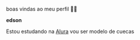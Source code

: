 boas vindas ao meu perfil 💙💙

**edson**

Estou estudando na [Alura](https://www.alura.com.br/)
vou ser modelo de cuecas
